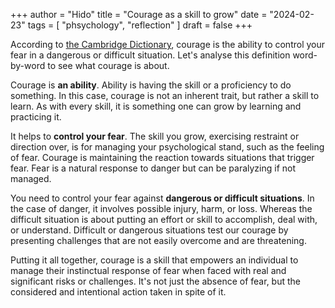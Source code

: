 +++
author = "Hido"
title = "Courage as a skill to grow"
date = "2024-02-23"
tags = [
  "phsychology",
  "reflection"
]
draft = false
+++


According to [the Cambridge Dictionary](https://dictionary.cambridge.org/dictionary/english/courage), courage is the ability to control your fear in a dangerous or difficult situation. Let's analyse this definition word-by-word to see what courage is about.

Courage is **an ability**. Ability is having the skill or a proficiency to do something. In this case, courage is not an inherent trait, but rather a skill to learn. As with every skill, it is something one can grow by learning and practicing it. 

It helps to **control your fear**. The skill you grow, exercising restraint or direction over, is for managing your psychological stand, such as the feeling of fear. Courage is maintaining the reaction towards situations that trigger fear. Fear is a natural response to danger but can be paralyzing if not managed.

You need to control your fear against **dangerous or difficult situations**. In the case of danger, it involves possible injury, harm, or loss. Whereas the difficult situation is about putting an effort or skill to accomplish, deal with, or understand. Difficult or dangerous situations test our courage by presenting challenges that are not easily overcome and are threatening.

Putting it all together, courage is a skill that empowers an individual to manage their instinctual response of fear when faced with real and significant risks or challenges. It's not just the absence of fear, but the considered and intentional action taken in spite of it.